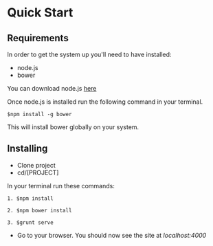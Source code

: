 # Quick Start

## Requirements
In order to get the system up you'll need to have installed:

* node.js
* bower

You can download node.js [here](https://nodejs.org/en/)

Once node.js is installed run the following command in your terminal.

    $npm install -g bower

This will install bower globally on your system.

## Installing

* Clone project
* cd/[PROJECT]

In your terminal run these commands:

    1. $npm install

    2. $npm bower install

    3. $grunt serve

* Go to your browser. You should now see the site at *localhost:4000*
